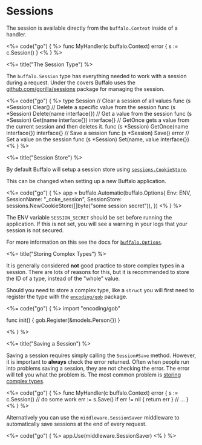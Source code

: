 # Sessions

The session is available directly from the `buffalo.Context` inside of a handler.

<%= code("go") { %>
func MyHandler(c buffalo.Context) error {
  s := c.Session()
}
<% } %>

<%= title("The Session Type") %>

The `buffalo.Session` type has everything needed to work with a session during a request. Under the covers Buffalo uses the [github.com/gorilla/sessions](http://www.gorillatoolkit.org/pkg/sessions) package for managing the session.

<%= code("go") { %>
type Session
  // Clear a session of all values
  func (s *Session) Clear()
  // Delete a specific value from the session
  func (s *Session) Delete(name interface{})
  // Get a value from the session
  func (s *Session) Get(name interface{}) interface{}
  // GetOnce gets a value from the current session and then deletes it.
  func (s *Session) GetOnce(name interface{}) interface{}
  // Save a session
  func (s *Session) Save() error
  // Set a value on the session
  func (s *Session) Set(name, value interface{})
<% } %>

<%= title("Session Store") %>

By default Buffalo will setup a session store using [`sessions.CookieStore`](http://www.gorillatoolkit.org/pkg/sessions#CookieStore).

This can be changed when setting up a new Buffalo application.

<%= code("go") { %>
app = buffalo.Automatic(buffalo.Options{
  Env:         ENV,
  SessionName: "_coke_session",
  SessionStore: sessions.NewCookieStore([]byte("some session secret")),
})
<% } %>

The ENV variable `SESSION_SECRET` should be set before running the application. If this is not set, you will see a warning in your logs that your session is not secured.

For more information on this see the docs for [`buffalo.Options`](https://godoc.org/github.com/gobuffalo/buffalo#Options).

<%= title("Storing Complex Types") %>

It is generally considered **not** good practice to store complex types in a session. There are lots of reasons for this, but it is recommended to store the ID of a type, instead of the "whole" value.

Should you need to store a complex type, like a `struct` you will first need to register the type with the [`encoding/gob`](https://golang.org/pkg/encoding/gob/) package.

<%= code("go") { %>
import "encoding/gob"

func init() {
  gob.Register(&models.Person{})
}

<% } %>

<%= title("Saving a Session") %>

Saving a session requires simply calling the `Session#Save` method. However, it is important to **always** check the error returned. Often when people run into problems saving a session, they are not checking the error. The error will tell you what the problem is. The most common problem is [storing complex types](#storing-complex-types).

<%= code("go") { %>
func MyHandler(c buffalo.Context) error {
  s := c.Session()
  // do some work
  err := s.Save()
  if err != nil {
    return err
  }
  // ...
}
<% } %>

Alternatively you can use the `middleware.SessionSaver` middleware to automatically save sessions at the end of every request.

<%= code("go") { %>
app.Use(middleware.SessionSaver)
<% } %>
